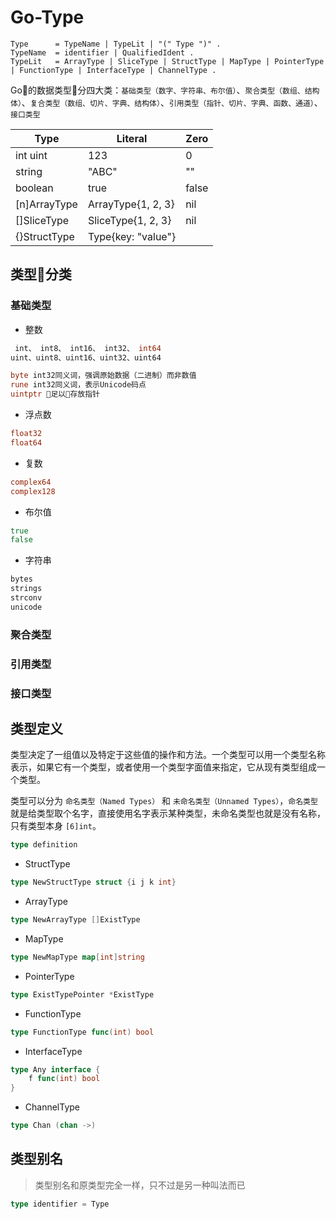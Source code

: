 # Go-Type

```ebnf
Type      = TypeName | TypeLit | "(" Type ")" .
TypeName  = identifier | QualifiedIdent .
TypeLit   = ArrayType | SliceType | StructType | MapType | PointerType | FunctionType | InterfaceType | ChannelType .
```

Go的数据类型分四大类：`基础类型（数字、字符串、布尔值）`、`聚合类型（数组、结构体）`、`复合类型（数组、切片、字典、结构体）`、`引用类型（指针、切片、字典、函数、通道）`、`接口类型`


Type         | Literal               | Zero
-------------|-----------------------|----------------------
 int uint    | 123                   | 0
 string      | "ABC"                 | ""
 boolean     | true                  | false
 [n]ArrayType| ArrayType{1, 2, 3}    | nil
 []SliceType | SliceType{1, 2, 3}    | nil
 {}StructType| Type{key: "value"}    |

## 类型分类

### 基础类型

* 整数

```go
 int、 int8、 int16、 int32、 int64
uint、uint8、uint16、uint32、uint64
```

```go
byte int32同义词，强调原始数据（二进制）而非数值
rune int32同义词，表示Unicode码点
uintptr 足以存放指针
```

* 浮点数

```go
float32
float64
```

* 复数

```go
complex64
complex128
```

* 布尔值

```go
true
false
```

* 字符串

```go
bytes
strings
strconv
unicode
```

### 聚合类型

### 引用类型

### 接口类型

## 类型定义

类型决定了一组值以及特定于这些值的操作和方法。一个类型可以用一个类型名称表示，如果它有一个类型，或者使用一个类型字面值来指定，它从现有类型组成一个类型。

类型可以分为 `命名类型（Named Types）` 和 `未命名类型（Unnamed Types）`，`命名类型` 就是给类型取个名字，直接使用名字表示某种类型，未命名类型也就是没有名称，只有类型本身 `[6]int`。

```go
type definition
```

* StructType

```go
type NewStructType struct {i j k int}
```

* ArrayType

```go
type NewArrayType []ExistType
```

* MapType

```go
type NewMapType map[int]string
```

* PointerType

```go
type ExistTypePointer *ExistType
```

* FunctionType

```go
type FunctionType func(int) bool
```

* InterfaceType

```go
type Any interface {
    f func(int) bool
}
```

* ChannelType

```go
type Chan (chan ->)
```

## 类型别名

> 类型别名和原类型完全一样，只不过是另一种叫法而已

```go
type identifier = Type
```
